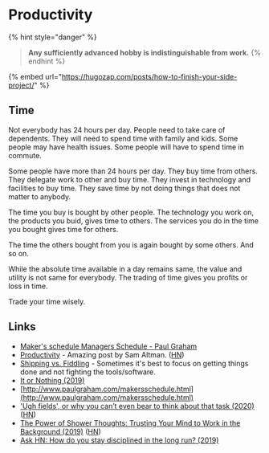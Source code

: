 # Productivity

{% hint style="danger" %}
> **Any sufficiently advanced hobby is indistinguishable from work.**
{% endhint %}



{% embed url="https://hugozap.com/posts/how-to-finish-your-side-project/" %}

## Time

Not everybody has 24 hours per day. People need to take care of dependents. They will need to spend time with family and kids. Some people may have health issues. Some people will have to spend time in commute.

Some people have more than 24 hours per day. They buy time from others. They delegate work to other and buy time. They invest in technology and facilities to buy time. They save time by  not doing things that does not matter to anybody.

The time you buy is bought by other people. The technology you work on, the products you buid, gives time to others. The services you do in the time you bought gives time for others.

The time the others bought from you is again bought by some others. And so on.

While the absolute time available in a day remains same, the value and utility is not same for everybody. The trading of time gives you profits or loss in time.

Trade your time wisely.

## Links <a id="links"></a>

* [​Maker's schedule Managers Schedule - Paul Graham​](http://www.paulgraham.com/makersschedule.html)
* ​[Productivity](https://blog.samaltman.com/productivity) - Amazing post by Sam Altman. \([HN](https://news.ycombinator.com/item?id=16802530)\)
* ​[Shipping vs. Fiddling](https://medium.com/@okonetchnikov/shipping-vs-fiddling-74e27e61e0c1) - Sometimes it's best to focus on getting things done and not fighting the tools/software.
* ​[It or Nothing \(2019\)](http://tynan.com/ornothing)
* [http://www.paulgraham.com/makersschedule.html](http://www.paulgraham.com/makersschedule.html)
* ['Ugh fields', or why you can’t even bear to think about that task \(2020\)](https://medium.com/@robertwiblin/ugh-fields-or-why-you-can-t-even-bear-to-think-about-that-task-5941837dac62) \([HN](https://news.ycombinator.com/item?id=24445603)\)
* [The Power of Shower Thoughts: Trusting Your Mind to Work in the Background \(2019\)](https://alexanderell.is/posts/trust-in-your-unconscious/) \([HN](https://news.ycombinator.com/item?id=21557902)\)
* [Ask HN: How do you stay disciplined in the long run? \(2019\)](https://news.ycombinator.com/item?id=19777976)

